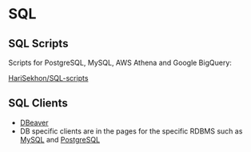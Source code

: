 # SQL

## SQL Scripts

Scripts for PostgreSQL, MySQL, AWS Athena and Google BigQuery:

[HariSekhon/SQL-scripts](https://github.com/HariSekhon/SQL-scripts)

## SQL Clients

- [DBeaver](https://dbeaver.io/)
- DB specific clients are in the pages for the specific RDBMS such as [MySQL](mysql.md) and [PostgreSQL](postgres.md)
